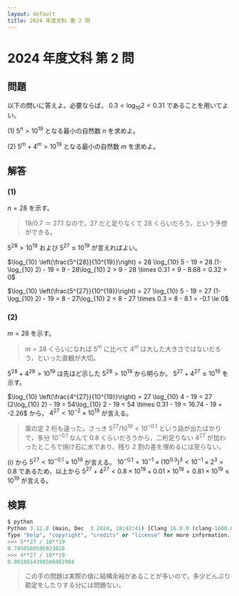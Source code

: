 ```yaml
---
layout: default
title: 2024 年度文科 第 2 問
---
```

# 2024 年度文科 第 2 問
## 問題
以下の問いに答えよ。必要ならば， $0.3 < \log_{10} 2 < 0.31$ であることを用いてよい。

(1) $5^n > 10^{19}$ となる最小の自然数 $n$ を求めよ。

(2) $5^m + 4^m > 10^{19}$ となる最小の自然数 $m$ を求めよ。

## 解答
### (1)
$n = 28$ を示す。

> $19/0.7 \simeq 27.1$ なので，27 だと足りなくて 28 くらいだろう，という予想ができる。

$5^{28} > 10^{19}$ および $5^{27} \le 10^{19}$ が言えればよい。

$\log_{10} \left(\frac{5^{28}}{10^{19}}\right) = 28 \log_{10} 5 - 19 = 28 (1- \log_{10} 2) - 19 = 9 - 28\log_{10} 2 > 9 - 28 \times 0.31 = 9 - 8.68 = 0.32 > 0$

$\log_{10} \left(\frac{5^{27}}{10^{19}}\right) = 27 \log_{10} 5 - 19 = 27 (1- \log_{10} 2) - 19 = 8 - 27\log_{10} 2 < 8 - 27 \times 0.3 = 8 - 8.1 = -0.1 \le 0$

### (2)
$m = 28$ を示す。

> $m = 28$ くらいになれば $5^m$ に比べて $4^m$ は大した大きさではないだろう，といった直観が大切。

$5^{28} + 4^{28} > 10^{19}$ は先ほど示した $5^{28} > 10^{19}$ から明らか。 $5^{27} + 4^{27} \le 10^{19}$ を示す。

$\log_{10} \left(\frac{4^{27}}{10^{19}}\right) = 27 \log_{10} 4 - 19 = 27 (2\log_{10} 2) - 19 = 54\log_{10} 2 - 19 < 54 \times 0.31 - 19 = 16.74 - 19 = -2.26$ から， $4^{27} < 10^{-2} \times 10^{19}$ が言える。

> 案の定 2 桁も違った。さっき $5^{27} / 10^{19} < 10^{-0.1}$ という話が出たばかりで，多分 $10^{-0.1}$ なんて 0.8 くらいだろうから，二桁足りない $4^{27}$ が加わったところで焼け石に水であり，残り 2 割の差を埋めるには至らない。

(i) から $5^{27} < 10^{-0.1} \times 10^{19}$ が言える。 $10^{-0.1} = 10^{-1} \times (10^{0.3})^3 < 10^{-1} \times 2^3 = 0.8$ であるため，以上から $5^{27} + 4^{27} < 0.8 \times 10^{19} + 0.01 \times 10^{19} = 0.81 \times 10^{19} \le 10^{19}$ が言える。

## 検算
```python
$ python  
Python 3.12.8 (main, Dec  3 2024, 18:42:41) [Clang 16.0.0 (clang-1600.0.26.4)] on darwin
Type "help", "copyright", "credits" or "license" for more information.
>>> 5**27 / 10**19
0.7450580596923828
>>> 4**27 / 10**19
0.0018014398509481984
```

> この手の問題は実際の値に結構余裕があることが多いので，多少どんぶり勘定をしたりする分には問題ない。
